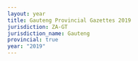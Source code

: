 ```yaml
---
layout: year
title: Gauteng Provincial Gazettes 2019
jurisdiction: ZA-GT
jurisdiction_name: Gauteng
provincial: true
year: "2019"
---
```

